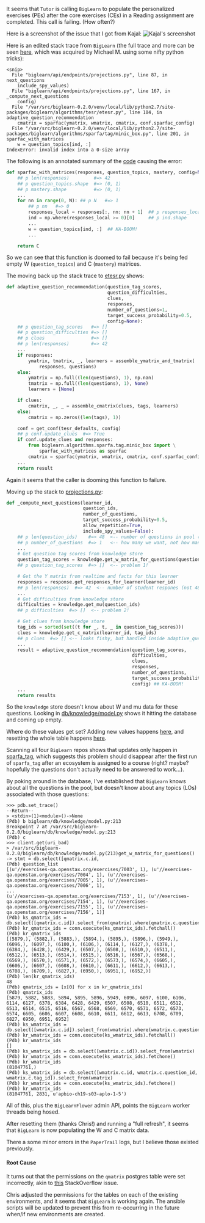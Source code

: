 It seems that
`Tutor` is calling `BigLearn` 
to populate the personalized exercises (PEs)
after the core exercises (CEs)
in a Reading assignment are completed.
This call is failing.  (How often?)

Here is a screenshot of the issue that I got from Kajal:
![Kajal's screenshot](./screenshot_160104.png)

Here is an edited stack trace from `BigLearn`
(the full trace and more can be seen
[here](https://gist.github.com/pumazi/4caaed3e1d8f08084a81),
which was acquired by Michael M. using some nifty python tricks):
```
<snip>
  File "biglearn/api/endpoints/projections.py", line 87, in next_questions
    include_spy_values)
  File "biglearn/api/endpoints/projections.py", line 167, in _compute_next_questions
    config)
  File "/var/src/biglearn-0.2.0/venv/local/lib/python2.7/site-packages/biglearn/algorithms/tesr/etesr.py", line 104, in adaptive_question_recommendation
    cmatrix = sparfac(ymatrix, wmatrix, cmatrix, conf.sparfac_config)
  File "/var/src/biglearn-0.2.0/venv/local/lib/python2.7/site-packages/biglearn/algorithms/sparfa/tag/minic_box.py", line 201, in sparfac_with_matrices
    w = question_topics[ind, :]
IndexError: invalid index into a 0-size array
```

The following is an annotated summary of the [code](https://github.com/openstax/biglearn-algs/blob/master/biglearn/algorithms/sparfa/tag/minic_box.py#L201)
causing the error:
```python
def sparfac_with_matrices(responses, question_topics, mastery, config=None):
    ## p len(responses)         #=> 42
    ## p question_topics.shape  #=> (0, 1)
    ## p mastery.shape          #=> (0, 1)
    ...
    for nn in range(0, N): ## p N   #=> 1
        ## p nn   #=> 0
        responses_local = responses[:, nn: nn + 1]  ## p responses_local.shape  #=> (42, 1)
        ind = np.where(responses_local >= 0)[0]     ## p ind.shape              #=> (42,)
        ...
        w = question_topics[ind, :]  ## KA-BOOM!
        ...

    return C
```

So we can see
that this function is doomed to fail
because it's being fed empty W (`question_topics`) and C (`mastery`) matrices.

The moving back up the stack trace to
[etesr.py](https://github.com/openstax/biglearn-algs/blob/master/biglearn/algorithms/tesr/etesr.py#L104)
shows:
```python
def adaptive_question_recommendation(question_tag_scores,
                                     question_difficulties,
                                     clues,
                                     responses,
                                     number_of_questions=1,
                                     target_success_probability=0.5,
                                     config=None):
    ## p question_tag_scores   #=> []
    ## p question_difficulties #=> []
    ## p clues                 #=> []
    ## p len(responses)        #=> 42
    ...
    if responses:
        ymatrix, tmatrix, _, learners = assemble_ymatrix_and_tmatrix(
            responses, questions)
    else:
        ymatrix = np.full((len(questions), 1), np.nan)
        tmatrix = np.full((len(questions), 1), None)
        learners = [None]

    if clues:
        cmatrix, _, _ = assemble_cmatrix(clues, tags, learners)
    else:
        cmatrix = np.zeros((len(tags), 1))

    conf = get_conf(tesr_defaults, config)
    ## p conf.update_clues  #=> True
    if conf.update_clues and responses:
        from biglearn.algorithms.sparfa.tag.minic_box import \
            sparfac_with_matrices as sparfac
        cmatrix = sparfac(ymatrix, wmatrix, cmatrix, conf.sparfac_config)  ## KA-BOOM!
    ...
    return result
```
Again it seems that the caller is dooming this function to failure.

Moving up the stack to
[projections.py](https://github.com/openstax/biglearn-platform/blob/master/app/biglearn/api/endpoints/projections.py#L161-L167):
```python
def _compute_next_questions(learner_id,
                            question_ids,
                            number_of_questions,
                            target_success_probability=0.5,
                            allow_repetition=True,
                            include_spy_values=False):
    ## p len(question_ids)    #=> 48  <-- number of questions in pool (not 42)
    ## p number_of_questions  #=> 1   <-- how many we want, not how many we have above
    ...
    # Get question tag scores from knowledge store
    question_tag_scores = knowledge.get_w_matrix_for_questions(question_ids)
    ## p question_tag_scores  #=> []  <-- problem 1!

    # Get the Y matrix from realtime and facts for this learner
    responses = response.get_responses_for_learner(learner_id)
    ## p len(responses)  #=> 42  <-- number of student respones (not 48)
    ...
    # Get difficulties from knowledge store
    difficulties = knowledge.get_mu(question_ids)
    ## p difficulties  #=> []  <-- problem 2!

    # Get clues from knowledge store
    tag_ids = sorted(set((t for _, t, _ in question_tag_scores)))
    clues = knowledge.get_c_matrix(learner_id, tag_ids)
    ## p clues  #=> [] <-- looks fishy, but handled inside adaptive_question_recommendation
    ...
    result = adaptive_question_recommendation(question_tag_scores,
                                              difficulties,
                                              clues,
                                              responses,
                                              number_of_questions,
                                              target_success_probability,
                                              config) ## KA-BOOM!
    ...
    return results
```

So the `knowledge` store doesn't know about W and mu data for these questions.
Looking in
[db/knowledge/model.py](https://github.com/openstax/biglearn-platform/blob/master/app/biglearn/db/knowledge/model.py#L193-L228)
shows it hitting the database and coming up empty.

Where do these values get set?
Adding new values happens
[here](https://github.com/openstax/biglearn-platform/blob/master/app/biglearn/db/knowledge/model.py#L442-L470),
and resetting the whole table happens
[here](https://github.com/openstax/biglearn-platform/blob/master/app/biglearn/db/knowledge/model.py#L305-L328).

Scanning all four `BigLearn` repos shows that updates only happen in
[sparfa_tag](https://github.com/openstax/biglearn-platform/blob/master/app/biglearn/jobs/workflows/algorithms.py#L15),
which suggests this problem should disappear 
after the first run of `sparfa_tag`
after an ecosystem is assigned to a course
(right? maybe? hopefully the questions don't actually need to be answered to work...).

By poking around in the database,
I've established that
`BigLearn` knows about all the questions in the pool,
but doesn't know about any topics (LOs) associated with those questions:
```
>>> pdb.set_trace()
--Return--
> <stdin>(1)<module>()->None
(Pdb) b biglearn/db/knowledge/model.py:213
Breakpoint 7 at /var/src/biglearn-0.2.0/biglearn/db/knowledge/model.py:213
(Pdb) c
>>> client.get(uri_bad)
> /var/src/biglearn-0.2.0/biglearn/db/knowledge/model.py(213)get_w_matrix_for_questions()
-> stmt = db.select([qmatrix.c.id,
(Pdb) question_list
[(u'//exercises-qa.openstax.org/exercises/7003', 1), (u'//exercises-qa.openstax.org/exercises/7004', 1), (u'//exercises-qa.openstax.org/exercises/7005', 1), (u'//exercises-qa.openstax.org/exercises/7006', 1),
...
(u'//exercises-qa.openstax.org/exercises/7153', 1), (u'//exercises-qa.openstax.org/exercises/7154', 1), (u'//exercises-qa.openstax.org/exercises/7155', 1), (u'//exercises-qa.openstax.org/exercises/7156', 1)]
(Pdb) ks_qmatrix_ids = db.select([qmatrix.c.id]).select_from(qmatrix).where(qmatrix.c.question_id.in_(question_id_list))
(Pdb) kr_qmatrix_ids = conn.execute(ks_qmatrix_ids).fetchall()
(Pdb) kr_qmatrix_ids
[(5879,), (5882,), (5883,), (5894,), (5895,), (5896,), (5949,), (6096,), (6097,), (6100,), (6106,), (6114,), (6127,), (6378,), (6384,), (6428,), (6429,), (6507,), (6508,), (6510,), (6511,), (6512,), (6513,), (6514,), (6515,), (6516,), (6567,), (6568,), (6569,), (6570,), (6571,), (6572,), (6573,), (6574,), (6605,), (6606,), (6607,), (6608,), (6610,), (6611,), (6612,), (6613,), (6708,), (6709,), (6827,), (6950,), (6951,), (6952,)]
(Pdb) len(kr_qmatrix_ids)
48
(Pdb) qmatrix_ids = [x[0] for x in kr_qmatrix_ids]
(Pdb) qmatrix_ids
[5879, 5882, 5883, 5894, 5895, 5896, 5949, 6096, 6097, 6100, 6106, 6114, 6127, 6378, 6384, 6428, 6429, 6507, 6508, 6510, 6511, 6512, 6513, 6514, 6515, 6516, 6567, 6568, 6569, 6570, 6571, 6572, 6573, 6574, 6605, 6606, 6607, 6608, 6610, 6611, 6612, 6613, 6708, 6709, 6827, 6950, 6951, 6952]
(Pdb) ks_wmatrix_ids = db.select([wmatrix.c.id]).select_from(wmatrix).where(wmatrix.c.question_id.in_(qmatrix_ids))
(Pdb) kr_wmatrix_ids = conn.execute(ks_wmatrix_ids).fetchall()
(Pdb) kr_wmatrix_ids
[]
(Pdb) ks_wmatrix_ids = db.select([wmatrix.c.id]).select_from(wmatrix)
(Pdb) kr_wmatrix_ids = conn.execute(ks_wmatrix_ids).fetchone()
(Pdb) kr_wmatrix_ids
(81047761,)
(Pdb) ks_wmatrix_ids = db.select([wmatrix.c.id, wmatrix.c.question_id, wmatrix.c.tag_id]).select_from(wmatrix)
(Pdb) kr_wmatrix_ids = conn.execute(ks_wmatrix_ids).fetchone()
(Pdb) kr_wmatrix_ids
(81047761, 2831, u'apbio-ch19-s03-aplo-1-5')
```

All of this, plus the `BigLearnFlower` admin API,
points the `BigLearn` worker threads being hosed.

After resetting them
(thanks Chris!)
and running a "full refresh",
it seems that `BigLearn`
is now populating the W and C matrix data.

There a some minor errors in the `PaperTrail` logs,
but I believe those existed previously.

#### Root Cause

It turns out that 
the permissions on the `qmatrix` postgres table 
were set incorrectly, akin to
[this](http://stackoverflow.com/questions/15520361/permission-denied-for-relation)
StackOverflow issue.

Chris adjusted the permissions for the tables
on each of the existing environments,
and it seems that `BigLearn` is working again.
The ansible scripts will be updated
to prevent this from re-occurring in the future
when/if new environments are created.
